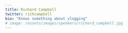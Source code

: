 ```yaml
---
title: Richard Campbell
twitter: richcampbell
bio: "Knows something about vlogging"
# image: /assets/images/speakers/richard_campbell.jpg
---
```

